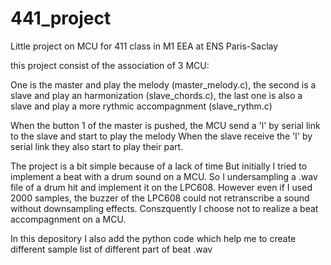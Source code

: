 # 441_project
Little project on MCU for 411 class in M1 EEA at ENS Paris-Saclay

this project consist of the association of 3 MCU:

One is the master and play the melody (master_melody.c),
the second is a slave and play an harmonization (slave_chords.c),
the last one is also a slave and play a more rythmic accompagnment (slave_rythm.c)

When the button 1 of the master is pushed, the MCU send a 'l' by serial link to the slave and start to play the melody
When the slave receive the 'l' by serial link they also start to play their part.

The project is a bit simple because of a lack of time
But initially I tried to implement a beat with a drum sound on a MCU. 
So I undersampling a .wav file of a drum hit and implement it on the LPC608. 
However even if I used 2000 samples, the buzzer of the LPC608 could not retranscribe a sound without downsampling effects.
Conszquently I choose not to realize a beat accompagnment on a MCU.

In this depository I also add the python code which help me to create different sample list of different part of beat .wav

